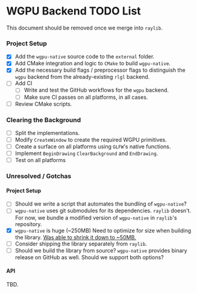 # WGPU Backend TODO List

This document should be removed once we merge into `raylib`.

### Project Setup
- [x] Add the `wgpu-native` source code to the `external` folder.
- [x] Add CMake integration and logic to `CMake` to build `wgpu-native`.
- [x] Add the necessary build flags / preprocessor flags to distinguish the `wgpu` backend from the already-existing `rlgl` backend.
- [ ] Add CI
  - [ ] Write and test the GitHub workflows for the `wgpu` backend.
  - [ ] Make sure CI passes on all platforms, in all cases.
- [ ] Review CMake scripts.

### Clearing the Background
- [ ] Split the implementations.
- [ ] Modify `CreateWindow` to create the required WGPU primitives.
- [ ] Create a surface on all platforms using `GLFW`'s native functions.
- [ ] Implement `BeginDrawing` `ClearBackground` and `EndDrawing`.
- [ ] Test on all platforms

### Unresolved / Gotchas
#### Project Setup
- [ ] Should we write a script that automates the bundling of `wgpu-native`?
- [ ] `wgpu-native` uses git submodules for its dependencies. `raylib` doesn't. For now, we bundle a modified version of `wgpu-native` in `raylib`'s repository.
- [x] `wgpu-native` is huge (~250MB) Need to optimize for size when building the library. <u>Was able to shrink it down to ~50MB.</u>
- [ ] Consider shipping the library separately from `raylib`.
- [ ] Should we build the library from source? `wgpu-native` provides binary release on GitHub as well. Should we support both options?

#### API
TBD.

